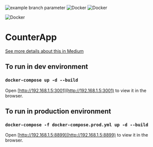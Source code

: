 ![example branch parameter](https://github.com/farhandroid/CounterApp/actions/workflows/CI_CD.yml/badge.svg?branch=master)
![Docker](https://img.shields.io/badge/-Docker-orange) ![Docker](https://img.shields.io/badge/%20-Redux-blueviolet)

![Docker](https://img.shields.io/badge/-React-red)

# CounterApp

[See more details about this in Medium](https://farhan-tanvir.medium.com/ci-cd-from-github-to-aws-ec2-using-github-action-e18b621c0507)

## To run in dev environment

### `docker-compose up -d --build`

Open [http://192.168.1.5:3001](http://192.168.1.5:3001) to view it in the browser.

## To run in production environment

### `docker-compose -f docker-compose.prod.yml up -d --build`

Open [http://192.168.1.5:8899](http://192.168.1.5:8899) to view it in the browser.
